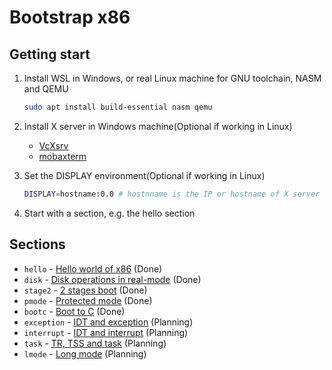 # Bootstrap x86



## Getting start

1. Install WSL in Windows, or real Linux machine for GNU toolchain, NASM and QEMU
    ```bash
    sudo apt install build-essential nasm qemu
    ```
2. Install X server in Windows machine(Optional if working in Linux)
    - [VcXsrv](https://sourceforge.net/projects/vcxsrv/)
    - [mobaxterm](https://mobaxterm.mobatek.net/)

3. Set the DISPLAY environment(Optional if working in Linux)
    ```bash
    DISPLAY=hostname:0.0 # hostnname is the IP or hostname of X server
    ```
4. Start with a section, e.g. the hello section

## Sections 

- `hello` - [Hello world of x86](hello/hello.md) (Done)
- `disk` - [Disk operations in real-mode](disk/disk.md) (Done)
- `stage2` - [2 stages boot](stage2/stage2.md) (Done)
- `pmode` - [Protected mode](pmode/pmode.md) (Done)
- `bootc` - [Boot to C](bootc/bootc.md) (Done)
- `exception` - [IDT and exception](#) (Planning)
- `interrupt` - [IDT and interrupt](#) (Planning)
- `task` - [TR, TSS and task](#) (Planning)
- `lmode` - [Long mode](#) (Planning)